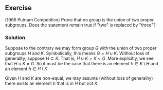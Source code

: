 ## Exercise
(1969 Putnam Competition) Prove that no group is the union of two proper subgroups. Does the statement remain true if "two" is replaced by "three"?

### Solution
Suppose to the contrary we may form group $G$ with the union of two proper subgroups $H$ and $K$. Symbolically, this means $G = H \cup K$. Without loss of generality, suppose $H \subseteq K$. That is, $H \cup K = K < G$. More explicitly, we see that $H \cup K \ne G$. So it must be the case that there is an element $k \in K \setminus H$ and an element $h \in H \setminus K$.

Given $H$ and $K$ are non-equal, we may assume (without loss of generality) there exists an element $h$ that is in $H$ but not $K$. 
